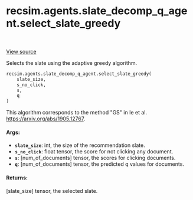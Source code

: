 <div itemscope itemtype="http://developers.google.com/ReferenceObject">
<meta itemprop="name" content="recsim.agents.slate_decomp_q_agent.select_slate_greedy" />
<meta itemprop="path" content="Stable" />
</div>

# recsim.agents.slate_decomp_q_agent.select_slate_greedy

<table class="tfo-notebook-buttons tfo-api" align="left">
</table>

<a target="_blank" href="https://github.com/google-research/recsim/agents/slate_decomp_q_agent.py">View
source</a>

Selects the slate using the adaptive greedy algorithm.

```python
recsim.agents.slate_decomp_q_agent.select_slate_greedy(
    slate_size,
    s_no_click,
    s,
    q
)
```

<!-- Placeholder for "Used in" -->

This algorithm corresponds to the method "GS" in Ie et al.
https://arxiv.org/abs/1905.12767.

#### Args:

*   <b>`slate_size`</b>: int, the size of the recommendation slate.
*   <b>`s_no_click`</b>: float tensor, the score for not clicking any document.
*   <b>`s`</b>: [num_of_documents] tensor, the scores for clicking documents.
*   <b>`q`</b>: [num_of_documents] tensor, the predicted q values for documents.

#### Returns:

[slate_size] tensor, the selected slate.
